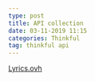 ```yaml
---
type: post
title: API collection
date: 03-11-2019 11:15
categories: Thinkful
tag: thinkful api
---
```


[Lyrics.ovh](https://lyricsovh.docs.apiary.io/#reference/0/lyrics-of-a-song/search?console=1)
